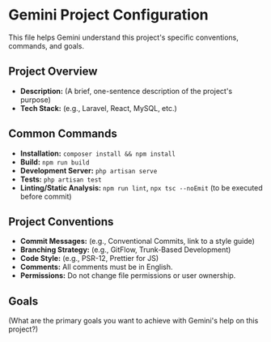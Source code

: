 # Gemini Project Configuration

This file helps Gemini understand this project's specific conventions, commands, and goals.

## Project Overview

*   **Description:** (A brief, one-sentence description of the project's purpose)
*   **Tech Stack:** (e.g., Laravel, React, MySQL, etc.)

## Common Commands

*   **Installation:** `composer install && npm install`
*   **Build:** `npm run build`
*   **Development Server:** `php artisan serve`
*   **Tests:** `php artisan test`
*   **Linting/Static Analysis:** `npm run lint`, `npx tsc --noEmit` (to be executed before commit)

## Project Conventions

*   **Commit Messages:** (e.g., Conventional Commits, link to a style guide)
*   **Branching Strategy:** (e.g., GitFlow, Trunk-Based Development)
*   **Code Style:** (e.g., PSR-12, Prettier for JS)
*   **Comments:** All comments must be in English.
*   **Permissions:** Do not change file permissions or user ownership.

## Goals

(What are the primary goals you want to achieve with Gemini's help on this project?)
